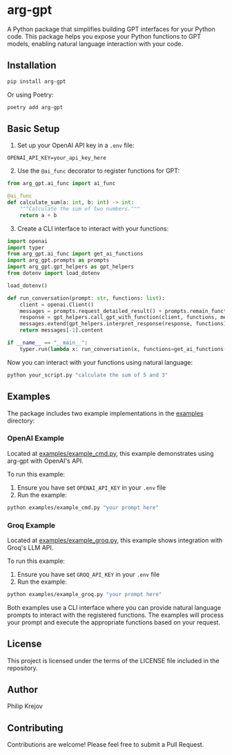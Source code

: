 # arg-gpt

A Python package that simplifies building GPT interfaces for your Python code. This package helps you expose your Python functions to GPT models, enabling natural language interaction with your code.

## Installation

```bash
pip install arg-gpt
```

Or using Poetry:

```bash
poetry add arg-gpt
```

## Basic Setup

1. Set up your OpenAI API key in a `.env` file:

```env
OPENAI_API_KEY=your_api_key_here
```

2. Use the `@ai_func` decorator to register functions for GPT:

```python
from arg_gpt.ai_func import ai_func

@ai_func
def calculate_sum(a: int, b: int) -> int:
    """Calculate the sum of two numbers."""
    return a + b
```

3. Create a CLI interface to interact with your functions:

```python
import openai
import typer
from arg_gpt.ai_func import get_ai_functions
import arg_gpt.prompts as prompts
import arg_gpt.gpt_helpers as gpt_helpers
from dotenv import load_dotenv

load_dotenv()

def run_conversation(prompt: str, functions: list):
    client = openai.Client()
    messages = prompts.request_detailed_result() + prompts.remain_functional() + prompts.user_prompt(prompt)
    response = gpt_helpers.call_gpt_with_function(client, functions, messages)
    messages.extend(gpt_helpers.interpret_response(response, functions))
    return messages[-1].content

if __name__ == "__main__":
    typer.run(lambda x: run_conversation(x, functions=get_ai_functions()))
```

Now you can interact with your functions using natural language:
```bash
python your_script.py "calculate the sum of 5 and 3"
```

## Examples

The package includes two example implementations in the [examples](./examples) directory:

### OpenAI Example
Located at [examples/example_cmd.py](./examples/example_cmd.py), this example demonstrates using arg-gpt with OpenAI's API.

To run this example:
1. Ensure you have set `OPENAI_API_KEY` in your `.env` file
2. Run the example:
```bash
python examples/example_cmd.py "your prompt here"
```

### Groq Example
Located at [examples/example_groq.py](./examples/example_groq.py), this example shows integration with Groq's LLM API.

To run this example:
1. Ensure you have set `GROQ_API_KEY` in your `.env` file
2. Run the example:
```bash
python examples/example_groq.py "your prompt here"
```

Both examples use a CLI interface where you can provide natural language prompts to interact with the registered functions. The examples will process your prompt and execute the appropriate functions based on your request.

## License

This project is licensed under the terms of the LICENSE file included in the repository.

## Author

Philip Krejov

## Contributing

Contributions are welcome! Please feel free to submit a Pull Request.
